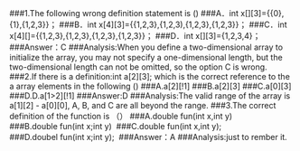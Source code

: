 ###1.The following wrong definition statement is ()
###A．int x[][3]={{0},{1},{1,2,3}}；
###B．int x[4][3]={{1,2,3},{1,2,3),{1,2,3},{1,2,3}}；
###C．int x[4][]={{1,2,3},{1,2,3},{1,2,3},{1,2,3}}；
###D．int x[][3]={1,2,3,4}；
###Answer：C
###Analysis:When you define a two-dimensional array to initialize the array, you may not specify a one-dimensional length, but the two-dimensional length can not be omitted, so the option C is wrong.
###2.If there is a definition:int a[2][3]; which is the correct reference to the a array elements in the following ()
###A.a[2][!1]
###B.a[2][3]
###C.a[0][3] 
###D.D.a[1>2][!1]
###Answer:D
###Analysis:The valid range of the array is a[1][2] - a[0][0], A, B, and C are all beyond the range.
###3.The correct definition of the function is （）
###A.double fun(int x,int y)
###B.double fun(int x;int y) 
###C.double fun(int x,int y);
###D.doubel fun(int x;int y); 
###Answer：A
###Analysis:just to rember it.